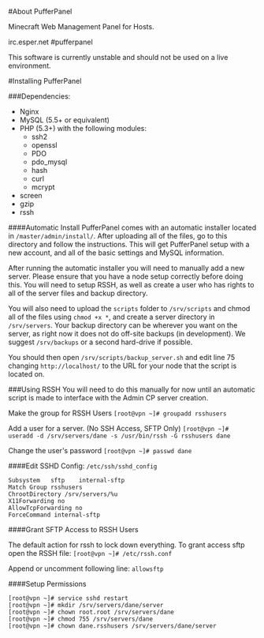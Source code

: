 #About PufferPanel

Minecraft Web Management Panel for Hosts.

irc.esper.net #pufferpanel

This software is currently unstable and should not be used on a live environment.

#Installing PufferPanel

###Dependencies:

* Nginx
* MySQL (5.5+ or equivalent)
* PHP (5.3+) with the following modules:
    * ssh2
    * openssl
    * PDO
    * pdo_mysql
    * hash
    * curl
    * mcrypt
* screen
* gzip
* rssh    


####Automatic Install
PufferPanel comes with an automatic installer located in `/master/admin/install/`. After uploading all of the files, go to this directory and follow the instructions. This will get PufferPanel setup with a new account, and all of the basic settings and MySQL information.

After running the automatic installer you will need to manually add a new server. Please ensure that you have a node setup correctly before doing this. You will need to setup RSSH, as well as create a user who has rights to all of the server files and backup directory.

You will also need to upload the `scripts` folder to `/srv/scripts` and chmod all of the files using `chmod +x *`, and create a server directory in `/srv/servers`. Your backup directory can be wherever you want on the server, as right now it does not do off-site backups (in development). We suggest `/srv/backups` or a second hard-drive if possible.

You should then open `/srv/scripts/backup_server.sh` and edit line 75 changing `http://localhost/` to the URL for your node that the script is located on.

###Using RSSH
You will need to do this manually for now until an automatic script is made to interface with the Admin CP server creation.

Make the group for RSSH Users
`[root@vpn ~]# groupadd rsshusers`

Add a user for a server. (No SSH Access, SFTP Only)
`[root@vpn ~]# useradd -d /srv/servers/dane -s /usr/bin/rssh -G rsshusers dane`

Change the user's password
`[root@vpn ~]# passwd dane`

####Edit SSHD Config:
`/etc/ssh/sshd_config`

	Subsystem	sftp    internal-sftp
	Match Group rsshusers
	ChrootDirectory /srv/servers/%u
	X11Forwarding no
	AllowTcpForwarding no
	ForceCommand internal-sftp

####Grant SFTP Access to RSSH Users

The default action for rssh to lock down everything. To grant access sftp open the RSSH file:
`[root@vpn ~]# /etc/rssh.conf`

Append or uncomment following line:
`allowsftp`

####Setup Permissions

	[root@vpn ~]# service sshd restart
	[root@vpn ~]# mkdir /srv/servers/dane/server
	[root@vpn ~]# chown root.root /srv/servers/dane
	[root@vpn ~]# chmod 755 /srv/servers/dane
	[root@vpn ~]# chown dane.rsshusers /srv/servers/dane/server
